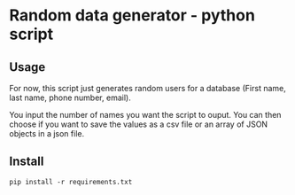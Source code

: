 # Random data generator - python script

## Usage
For now, this script just generates random users for a database (First name, last name, phone number, email).

You input the number of names you want the script to ouput. You can then choose if you want to save the values as a csv file or an array of JSON objects in a json file.

## Install
```pip install -r requirements.txt```
